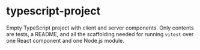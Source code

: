 # typescript-project

Empty TypeScript project with client and server components. Only contents are
tests, a README, and all the scaffolding needed for running `vitest` over one
React component and one Node.js module.
